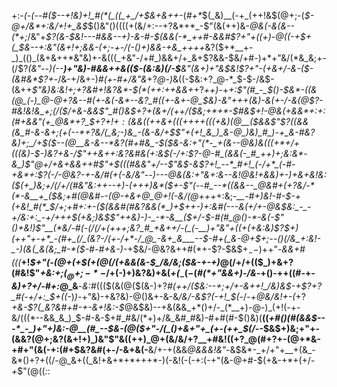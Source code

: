 +:-*(_-(_--#(*_$--+!&)+!_#(*(_((_+_/+$&+&++-_(_#+*_$(_&)__(-+_(++!&$(@+;-(_$-@+/&*+:&/+!+_&$_$()&"()((((+(&/+:--+?&*+*_-$"(&(++)&-_@&(-&(&--(*+;_/&"+*$?(&-$&!---#_&_&--+)-&-#_-_$(&&(-*_++#-&&#$?+"+((_+)-@(_(-+$+(_$&--_+:&"(&+!+;_&_&-(+;-+-/(-()+)_&&-+&_++*_++_&?($+*__+-_)_(()_(&+&++*&"&)+-&(((_+&"-/+#_)&&+/+_&+$?&&-$&/+#-)+*+"&/(*&_&;+-(/$?_(&"-*-)(--__)+"&)-#&&++&(($-(&:&)(/-$__&"(&+)+"&$&!$?+"-(+&+/-*&-($-(&#&*$?+_-/&-+/&+-)_#(+-#+/&"&_+?_@-)_&((-$&:+?_@-*_$-$-/&$-(&++_$"&)&:&!+;+?&#+!&?&*-$(*(++:++&&+_+?_++)_-+*+:$"(#_-_$()-$&*-((&(@_(-)_@-@+?&--#(+-&(-&*--&?_#((+-&+-@_$&)_-&"+++_(_&)-&(+-/-&(@$?-#&!&!&_+;(/($_/+&-&_&$"_#()&$+?_+(&+/(++/($&;+*+*-$_#&$+!-@&(+&&*+:+:(#+&&"(+_@&*+?_$+?+!_$+:($&&($(++$&+(((+_+++(((+&)(@__($&&$"$?((&&(&_#-&-&+;(+(--*+?&/(_&;-)&_-(&-&/+$$"+(+!_&_)_&-@_)&)_#_)-+_&-#&?&)+;_/+$($--(@__&-&--*&?(#+#&_-$($&-&:+"(*-_+(&--@&)&(((+*+/+(((&)-$-)&?+&-/$"++&++:&?&#&(+:&$_(-/+:$?-@-#_(&&(-_#_++)+;&:&*-&_)$"_@+/+&+&&++#$"+$(((#&_&"+/--$"&$-&$?+!_--*_#+!_(-/+*_(-#-+&*+:$?(-_/-@&?-+-&_/_#(+(-&/&"-_-)---@&(&:+"&_+:_&--&!_@&!+&&)_+-)+_&+&!&:($(+_)&;+/(/+/(#&"&:++--+)-(+++)&*($+-$"(--#_--*((&&--_@&#+(+?&/-*(*-&__+_($&;+#(@&#--(@-+&+_@_@+!(-&/(@+++*+:&;-*__-#+)&!-#-$-+(+&!_#(*_$_/+;+#+:+-($(&&#(#&?&&(*_)+$++-)+:&#(---&(+/_+-@&$&:_-_-+/&:+:_-+/+++$(+&;_)&$$"++&)-)-_-*-&__($+/-$-#(#_@()-*-&(-$"()_+&!_)$"__(*&/-#(-(/(/+(+++;&?_#_+&++/-(_(-__)+"&"+((+(+&:&)$?_$+)(++"+-+*_-(#+_(/_(&?-/(+-/+*-/_@_-&+_&___--$-#+(_&-@+$+;--()(/&_+:&!-_-)(&(_&(&;_#-*($-#-#+&-)-*+$&/-@&?&++#(*+-$?-$&$+$_--)+$+"-*&&+#(((*__+!_$+"(-(@+(+$(+(@(/(+&&(&-$_/&/&;($&-+-+)_@(/+/+$($($_)+&+?(#&!$"_+&:+;($_@+;-*-$_/+(-)+)&?&)+&(_+(_$_-(-($_#(*+"&&+)-/&_-+()-++((#-+-_&)+?+/-#+:_@_&__-_&:_#((($(&(@($(&-)+?_#(++/($&:--+;+/+-&++!_/&)&$-+$?+?_#(-+/+:_$+((-_)_)-_+"&)-+&?&)-@()&+-&-&_/&/-&$?(-+!_$(_-/-+_@&/&!+-(_+?_+&-$?(_&?&#+#-+-&+!&:-$_@&$&)--+&(&&_+*()+/-_(*__+)-@-)_(+!(-+-&/(((*--&&_&_)_$-#-&-$+#_#&/(*+)+/&_&#_#&)-#+#(#-$()&)(__$($(*+#()(#(&&$---*_-_)+"+)&:-@__(#_--$&-(@($+"-/(_()+&+"+_(+-(++_$(/-*-$&$+)&;+"+-(&&?(@+;&?(&+!+)_)&"$"&((++)_@+(&/&/+?__+#&!((+?_@(#+?+-(@+*&-+#+"(&(-+:(#+$&?&#($+$-/-&+&(-__&/+-+(&&_@&&&!&"-_&$&*-_+/+"+__+(&_-&*()+?+((/-@_&+((_&!+&+*+*+++*-)(-&!(-(-+:(-+"(&-@+#-$(+&-+*+(+/-_+_$"(@((_:_:

